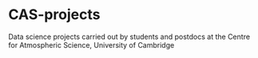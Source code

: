 # CAS-projects
Data science projects carried out by students and postdocs at the Centre for Atmospheric Science, University of Cambridge
